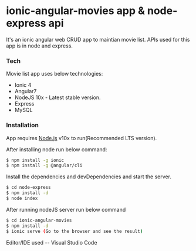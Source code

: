 # ionic-angular-movies app & node-express api

It's an ionic angular web CRUD app to maintian movie list. APIs used for this app is in node and express.


### Tech

Movie list app uses below technologies:

* Ionic 4
* Angular7
* NodeJS 10x - Latest stable version.
* Express
* MySQL

### Installation

App requires [Node.js](https://nodejs.org/) v10x to run(Recommended LTS version).

After installing node run below command:
```sh
$ npm install -g ionic
$ npm install -g @angular/cli
```

Install the dependencies and devDependencies and start the server.
```sh
$ cd node-express
$ npm install -d
$ node index
```
After running nodeJS server run below command


```sh
$ cd ionic-angular-movies
$ npm install -d
$ ionic serve (Go to the browser and see the result)
```

Editor/IDE used -- Visual Studio Code



